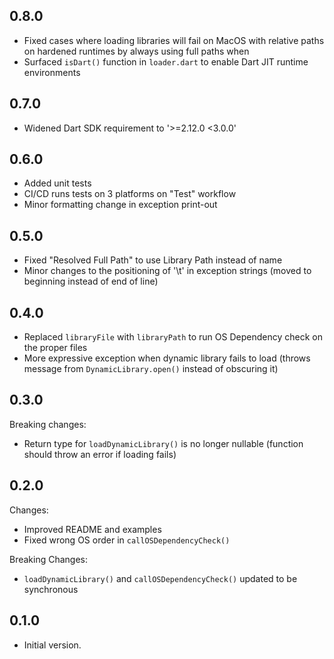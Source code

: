 ## 0.8.0

- Fixed cases where loading libraries will fail on MacOS with relative paths on hardened runtimes by
  always using full paths when 
- Surfaced `isDart()` function in `loader.dart` to enable Dart JIT runtime environments

## 0.7.0

- Widened Dart SDK requirement to '>=2.12.0 <3.0.0'

## 0.6.0

- Added unit tests
- CI/CD runs tests on 3 platforms on "Test" workflow
- Minor formatting change in exception print-out

## 0.5.0

- Fixed "Resolved Full Path" to use Library Path instead of name
- Minor changes to the positioning of '\t' in exception strings (moved to beginning instead of end of line)

## 0.4.0

- Replaced `libraryFile` with `libraryPath` to run OS Dependency check on the proper files
- More expressive exception when dynamic library fails to load (throws message from `DynamicLibrary.open()` instead of
  obscuring it)

## 0.3.0

Breaking changes:
- Return type for `loadDynamicLibrary()` is no longer nullable (function should throw an error if loading fails)

## 0.2.0

Changes:
- Improved README and examples
- Fixed wrong OS order in `callOSDependencyCheck()`

Breaking Changes: 
- `loadDynamicLibrary()` and `callOSDependencyCheck()` updated to be synchronous

## 0.1.0

- Initial version.
